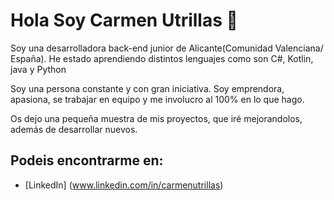 
# Hola Soy Carmen Utrillas 👋


Soy una desarrolladora back-end junior de Alicante(Comunidad Valenciana/ España). 
He estado aprendiendo distintos lenguajes como son C#, Kotlin, java y Python

Soy una persona constante y con gran iniciativa. Soy emprendora, apasiona, se trabajar en equipo y me involucro al 100% en lo que hago.

Os dejo una pequeña muestra de mis proyectos, que iré mejorandolos, además de desarrollar nuevos.


## Podeis encontrarme en:

- [LinkedIn] (www.linkedin.com/in/carmenutrillas)
<!--
**utrillas/utrillas** is a ✨ _special_ ✨ repository because its `README.md` (this file) appears on your GitHub profile.

Here are some ideas to get you started:

- 🔭 I’m currently working on ...
- 🌱 I’m currently learning ...
- 👯 I’m looking to collaborate on ...
- 🤔 I’m looking for help with ...
- 💬 Ask me about ...
- 📫 How to reach me: ...
- 😄 Pronouns: ...
- ⚡ Fun fact: ...
-->
